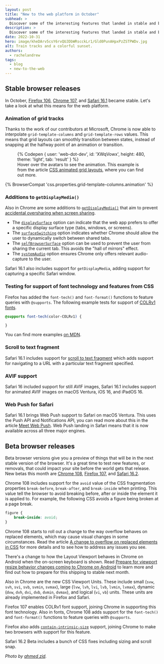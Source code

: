 ```yaml
---
layout: post
title: "New to the web platform in October"
subhead: >
  Discover some of the interesting features that landed in stable and beta web browsers during October 2022.
description: >
  Discover some of the interesting features that landed in stable and beta web browsers during October 2022.
date: 2022-10-31
hero: image/kheDArv5csY6rvQUJDbWRscckLr1/Gld0PunAHpxPzZSTPWDv.jpg
alt: Train tracks and a colorful sunset.
authors:
  - rachelandrew
tags:
  - blog
  - new-to-the-web
---
```


## Stable browser releases

In October, [Firefox 106](https://developer.mozilla.org/docs/Mozilla/Firefox/Releases/106), [Chrome 107](https://developer.chrome.com/blog/new-in-chrome-107/), and [Safari 16.1](https://developer.apple.com/documentation/safari-release-notes/safari-16_1-release-notes) became stable. Let's take a look at what this means for the web platform.

### Animation of grid tracks

Thanks to the work of our contributors at Microsoft, Chrome is now able to interpolate `grid-template-columns` and `grid-template-rows` values. This means that grid layouts can smoothly transition between states, instead of snapping at the halfway point of an animation or transition.

<figure>
{% Codepen {
  user: 'web-dot-dev',
  id: 'XWqVowx',
  height: 480,
  theme: 'light',
  tab: 'result'
} %}

<figcaption>Hover over the avatars to see the animation. This example is from the article <a href="/css-animated-grid-layouts/">CSS animated grid layouts</a>, where you can find out more.</figcaption>
</figure>

{% BrowserCompat 'css.properties.grid-template-columns.animation' %}

### Additions to `getDisplayMedia()`

Also in Chrome are some additions to [`getDisplayMedia()`](https://developer.mozilla.org/docs/Web/API/MediaDevices/getDisplayMedia) that aim to prevent [accidental oversharing when screen sharing](https://developer.chrome.com/blog/avoiding-oversharing-when-screen-sharing/). 

- The [`displaySurface`](https://developer.chrome.com/docs/web-platform/screen-sharing-controls/#displaySurface) option can indicate that the web app prefers to offer a specific display surface type (tabs, windows, or screens).
- The [`surfaceSwitching`](https://developer.chrome.com/docs/web-platform/screen-sharing-controls/#surfaceSwitching) option indicates whether Chrome should allow the user to dynamically switch between shared tabs.
- The [`selfBrowserSurface`](https://developer.chrome.com/docs/web-platform/screen-sharing-controls/#selfBrowserSurface) option can be used to prevent the user from sharing the current tab. This avoids the "hall of mirrors" effect.
- The [`systemAudio`](https://developer.chrome.com/docs/web-platform/screen-sharing-controls/#systemAudio) option ensures Chrome only offers relevant audio-capture to the user.

Safari 16.1 also includes support for `getDisplayMedia`, adding support for capturing a specific Safari window.

### Testing for support of font technology and features from CSS

Firefox has added the `font-tech()` and `font-format()` functions to feature queries with `@supports`. The following example tests for support of [COLRv1 fonts](https://developer.chrome.com/blog/colrv1-fonts/).

```css
@supports font-tech(color-COLRv1) {

}
```

You can find more examples [on MDN](https://developer.mozilla.org/docs/Web/CSS/@supports#testing_for_the_support_of_a_font_technology).

### Scroll to text fragment

Safari 16.1 includes support for [scroll to text fragment](https://wicg.github.io/scroll-to-text-fragment/) which adds support for navigating to a URL with a particular text fragment specified. 

### AVIF support

Safari 16 included support for still AVIF images, Safari 16.1 includes support for animated AVIF images on macOS Ventura, iOS 16, and iPadOS 16. 

### Web Push for Safari

Safari 16.1 brings Web Push support to Safari on macOS Ventura. This uses the Push API and Notifications API, you can read more about this in the article [Meet Web Push](https://webkit.org/blog/12945/meet-web-push/). Web Push landing in Safari means that it is now available across all three major engines. 

## Beta browser releases

Beta browser versions give you a preview of things that will be in the next stable version of the browser. It's a great time to test new features, or removals, that could impact your site before the world gets that release. New betas this month are [Chrome 108](/blog/chrome-108-beta/), [Firefox 107](https://developer.mozilla.org/docs/Mozilla/Firefox/Releases/107), and [Safari 16.2](https://developer.apple.com/documentation/safari-release-notes/safari-16_2-release-notes).

Chrome 108 includes support for the `avoid` value of the CSS fragmentation properties `break-before`, `break-after`, and `break-inside` when printing. This value tell the browser to avoid breaking before, after or inside the element it is applied to. For example, the following CSS avoids a figure being broken at a page break.

```css
figure {
    break-inside: avoid;
}
```

Chrome 108 starts to roll out a change to the way overflow behaves on replaced elements, which may cause visual changes in some circumstances. Read the article [A change to overflow on replaced elements in CSS](https://developer.chrome.com/blog/overflow-replaced-elements/) for more details and to see how to address any issues you see.

There's a change to how the Layout Viewport behaves in Chrome on Android when the on-screen keyboard is shown. Read [Prepare for viewport resize behavior changes coming to Chrome on Android](https://developer.chrome.com/blog/viewport-resize-behavior/) to learn more and find out how to prepare for this shipping to stable next month.

Also in Chrome are the new CSS Viewport Units. These include small (`svw`, `svh`, `svi`, `svb`, `svmin`, `svmax`), large (`lvw`, `lvh`, `lvi`, `lvb`, `lvmin`, `lvmax`), dynamic (`dvw`, `dvh`, `dvi`, `dvb`, `dvmin`, `dvmax`), and logical (`vi`, `vb`) units. These units are already implemented in Firefox and Safari.

Firefox 107 enables COLRv1 font support, joining Chrome in supporting this font technology. Also in fonts, Chrome 108 adds support for the `font-tech()` and `font-format()` functions to feature queries with `@supports`.

Firefox also adds [`contain-intrinsic-size`](https://developer.mozilla.org/docs/Web/CSS/contain-intrinsic-size) support, joining Chrome to make two browsers with support for this feature.

Safari 16.2 Beta includes a bunch of CSS fixes including sizing and scroll snap.

_Photo by [ahmed zid](https://unsplash.com/@ahmedzaid?utm_source=unsplash&utm_medium=referral&utm_content=creditCopyText)._
